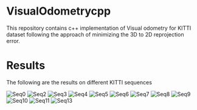 # VisualOdometrycpp
This repository contains c++ implementation of Visual odometry for KITTI dataset following the approach of minimizing the 3D to 2D reprojection error.

# Results
The following are the results on different KITTI sequences

![Seq0](media/Trajectory_sequence_00.png)
![Seq2](media/Trajectory_sequence_02.png)
![Seq3](media/Trajectory_sequence_03.png)
![Seq4](media/Trajectory_sequence_04.png)
![Seq5](media/Trajectory_sequence_05.png)
![Seq6](media/Trajectory_sequence_06.png)
![Seq7](media/Trajectory_sequence_07.png)
![Seq8](media/Trajectory_sequence_08.png)
![Seq9](media/Trajectory_sequence_08.png)
![Seq10](media/Trajectory_sequence_10.png)
![Seq11](media/Trajectory_sequence_11.png)
![Seq13](media/Trajectory_sequence_13.png)

